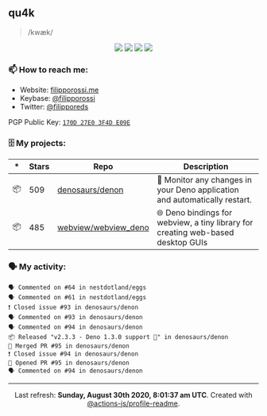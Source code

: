 ## qu4k

> /kwæk/

<p align="center">
  <img src="https://img.shields.io/badge/last%20major%20release-aug.%202000-important" />
  <img src="https://img.shields.io/badge/unminified%20size-6%20feet%206%20inches-informational" />
  <img src="https://img.shields.io/badge/vulnerabilities-high-critical" />
  <img src="https://img.shields.io/badge/code%20quality-A%20for%20effort-success" />
</p>

### 📫 How to reach me:

- Website: [filipporossi.me](https://filipporossi.me/)
- Keybase: [@filipporossi](https://keybase.io/filipporossi)
- Twitter: [@filipporeds](https://keybase.io/filipporeds)

PGP Public Key: [`170D 27E0 3F4D E09E`](https://keybase.io/filipporossi/pgp_keys.asc)

### 🗄 My projects:

|*|Stars|Repo|Description|
|---|---|---|---|
| 📦 | 509 | [denosaurs/denon](https://github.com/denosaurs/denon) | 👀 Monitor any changes in your Deno application and automatically restart. |
| 📦 | 485 | [webview/webview_deno](https://github.com/webview/webview_deno) | 🌐 Deno bindings for webview, a tiny library for creating web-based desktop GUIs |

### 🗣 My activity:

```
🗣 Commented on #64 in nestdotland/eggs
🗣 Commented on #61 in nestdotland/eggs
❗️ Closed issue #93 in denosaurs/denon
🗣 Commented on #93 in denosaurs/denon
🗣 Commented on #94 in denosaurs/denon
📦 Released "v2.3.3 - Deno 1.3.0 support 🎉" in denosaurs/denon
🎉 Merged PR #95 in denosaurs/denon
❗️ Closed issue #94 in denosaurs/denon
💪 Opened PR #95 in denosaurs/denon
🗣 Commented on #94 in denosaurs/denon
```

---

<p align="center">Last refresh: <b>Sunday, August 30th 2020, 8:01:37 am UTC</b>. Created with <a href=https://github.com/marketplace/actions/profile-readme>@actions-js/profile-readme</a>.</p>
